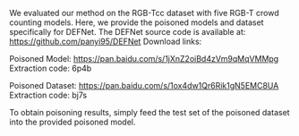 We evaluated our method on the RGB-Tcc dataset with five RGB-T crowd counting models. Here, we provide the poisoned models and dataset specifically for DEFNet.
The DEFNet source code is available at: https://github.com/panyi95/DEFNet
Download links:

Poisoned Model: https://pan.baidu.com/s/1jXnZ2oiBd4zVm9qMqVMMpg Extraction code: 6p4b

Poisoned Dataset: https://pan.baidu.com/s/1ox4dw1Qr6Rik1gN5EMC8UA Extraction code: bj7s

To obtain poisoning results, simply feed the test set of the poisoned dataset into the provided poisoned model.
